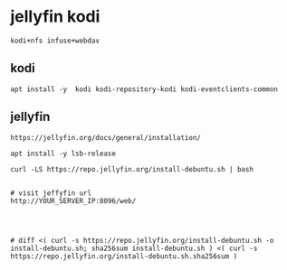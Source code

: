 # jellyfin kodi

    kodi+nfs infuse+webdav

## kodi

    apt install -y  kodi kodi-repository-kodi kodi-eventclients-common

## jellyfin

    https://jellyfin.org/docs/general/installation/

    apt install -y lsb-release

    curl -LS https://repo.jellyfin.org/install-debuntu.sh | bash


    # visit jeffyfin url
    http://YOUR_SERVER_IP:8096/web/




    # diff <( curl -s https://repo.jellyfin.org/install-debuntu.sh -o install-debuntu.sh; sha256sum install-debuntu.sh ) <( curl -s https://repo.jellyfin.org/install-debuntu.sh.sha256sum )



